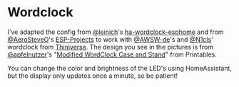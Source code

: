 # Wordclock
I've adapted the config from [@leinich](https://github.com/leinich)'s [ha-wordclock-esphome](https://github.com/leinich/ha-wordclock-esphome) and from [@AeroSteveO](https://github.com/AeroSteveO)'s [ESP-Projects](https://github.com/AeroSteveO/ESP-Projects) to work with [@AWSW-de](https://github.com/AWSW-de)'s and [@N1cls](https://github.com/N1cls)' wordclock from [Thiniverse](https://www.thingiverse.com/thing:4693081). The design you see in the pictures is from [@apfelnutzer](https://www.printables.com/@apfelnutzer)'s "[Modified WordClock Case and Stand](https://www.printables.com/model/268138-modified-wordclock-case-and-stand)" from Printables.

You can change the color and brightness of the LED's using HomeAssistant, but the display only updates once a minute, so be patient!